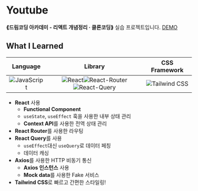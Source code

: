 # Youtube
__⟪드림코딩 아카데미 - 리액트 개념정리 · 클론코딩⟫__ 실습 프로젝트입니다.
[DEMO](https://front-end-exercises-ten.vercel.app/)

## What I Learned
|Language|Library|CSS Framework|
|:---:|:---:|:---:|
|![JavaScript](https://img.shields.io/badge/JavaScript-323330?style=for-the-badge&logo=javascript&logoColor=F7DF1E)|![React](https://img.shields.io/badge/React-20232A?style=for-the-badge&logo=react&logoColor=61DAFB)![React-Router](https://img.shields.io/badge/React_Router-CA4245?style=for-the-badge&logo=react-router&logoColor=white)![React-Query](https://img.shields.io/badge/React_Query-FF4154?style=for-the-badge&logo=React_Query&logoColor=white)|![Tailwind CSS](https://img.shields.io/badge/Tailwind_CSS-38B2AC?style=for-the-badge&logo=tailwind-css&logoColor=white)|
- **React** 사용
  - **Functional Component**
  - `useState`, `useEffect` 훅을 사용한 내부 상태 관리
  - **Context API**를 사용한 전역 상태 관리
- **React Router**를 사용한 라우팅
- **React Query**를 사용
  - `useEffect`대신 `useQuery`로 데이터 페칭
  - 데이터 캐싱
- **Axios**를 사용한 HTTP 비동기 통신
  - **Axios 인스턴스** 사용
  - **Mock data**를 사용한 Fake 서비스
- **Tailwind CSS**로 빠르고 간편한 스타일링!
